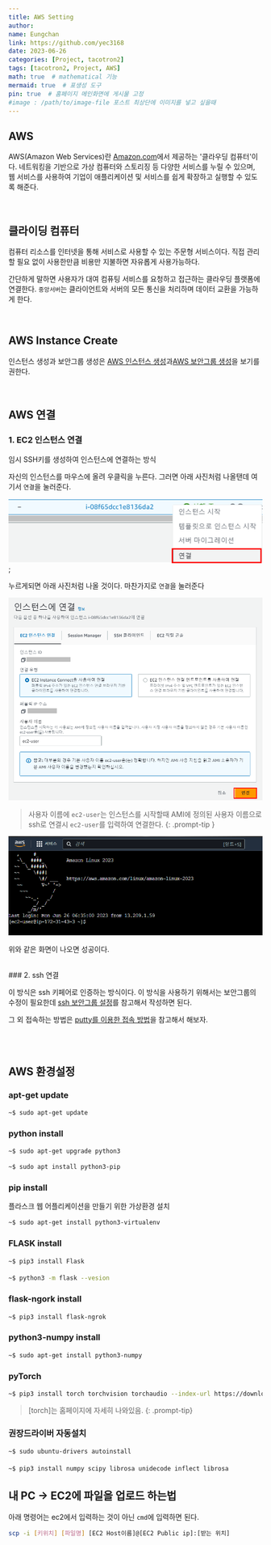 ```yaml
---
title: AWS Setting
author:
name: Eungchan
link: https://github.com/yec3168
date: 2023-06-26
categories: [Project, tacotron2]
tags: [tacotron2, Project, AWS]
math: true  # mathematical 기능
mermaid: true  # 표생성 도구
pin: true  # 홈페이지 메인화면에 게시물 고정
#image : /path/to/image-file 포스트 최상단에 이미지를 넣고 싶을때
---
```



## AWS
AWS(Amazon Web Services)란 [Amazon.com](https://www.amazon.com/)에서 제공하는 '클라우딩 컴퓨터'이다.
네트워킹을 기반으로 가상 컴퓨터와 스토리징 등 다양한 서비스를 누릴 수 있으며, 웹 서비스를 사용하여 기업이 애플리케이션 및 서비스를 쉽게 확장하고 실행할 수 있도록 해준다.

<br>

## 클라이딩 컴퓨터
컴퓨터 리소스를 인터넷을 통해 서비스로 사용할 수 있는 주문형 서비스이다. 직접 관리할 필요 없이 사용한만큼 비용만 지불하면 자유롭게 사용가능하다.

간단하게 말하면 사용자가 대여 컴퓨팅 서비스를 요청하고 접근하는 클라우딩 플랫폼에 연결한다. `중앙서버`는 클라이언트와 서버의 모든 통신을 처리하며 데이터 교환을 가능하게 한다.  

<br>

## AWS Instance Create
인스턴스 생성과 보안그룹 생성은 [AWS 인스턴스 생성](https://velog.io/@yec3168/AWS)과[AWS 보안그룹 생성](https://velog.io/@yec3168/AWS-%EB%B3%B4%EC%95%88%EA%B7%B8%EB%A3%B9)을 보기를 권한다.


<br>

## AWS 연결
### 1. EC2 인스턴스 연결
임시 SSH키를 생성하여 인스턴스에 연결하는 방식

자신의 인스턴스를 마우스에 올려 우클릭을 누른다.
그러면 아래 사진처럼 나올탠데 여기서 `연결`을 눌러준다.

![AWS_Access](/assets/img/tacotron2/aws/aws_access.png);


누르게되면 아래 사진처럼 나올 것이다.
마찬가지로 `연결`을 눌러준다

![AWS_Access](/assets/img/tacotron2/aws/aws_access1.png)

>사용자 이름에 `ec2-user`는 인스턴스를 시작할때 AMI에 정의된 사용자 이름으로 ssh로 연결시 `ec2-user`를 입력하여 연결한다.
{: .prompt-tip }

![AWS_Access](/assets/img/tacotron2/aws/aws_access2.png)

위와 같은 화면이 나오면 성공이다.

<br>
### 2. ssh 연결

이 방식은 ssh 키페어로 인증하는 방식이다. 이 방식을 사용하기 위해서는 보안그룹의 수정이 필요한데 [ssh 보안그룹 설정](https://leveloper.tistory.com/17)를 참고해서 작성하면 된다.


그 외 접속하는 방법은 [putty를 이용한 접속 방법](https://bbeomgeun.tistory.com/73)을 참고해서 해보자.


<br>
<br>

## AWS 환경설정

### apt-get update

```bash
~$ sudo apt-get update
```

### python install

```bash
~$ sudo apt-get upgrade python3
```

```bash
~$ sudo apt install python3-pip
```


### pip install

플라스크 웹 어플리케이션을 만들기 위한 가상환경 설치
```bash
~$ sudo apt-get install python3-virtualenv
```

### FLASK install

```bash
~$ pip3 install Flask

~$ python3 -m flask --vesion
```

### flask-ngork install
```bash
~$ pip3 install flask-ngrok
```


### python3-numpy install
```bash
~$ sudo apt-get install python3-numpy
```

### pyTorch
```bash
~$ pip3 install torch torchvision torchaudio --index-url https://download.pytorch.org/whl/cu117
```

>[torch]는 홈페이지에 자세히 나와있음.
{: .prompt-tip}


### 권장드라이버 자동설치
```bash
~$ sudo ubuntu-drivers autoinstall

~$ pip3 install numpy scipy librosa unidecode inflect librosa
```


## 내 PC -> EC2에 파일을 업로드 하는법

아래 명령어는 ec2에서 입력하는 것이 아닌 `cmd`에 입력하면 된다.
```bash
scp -i [키위치] [파일명] [EC2 Host이름]@[EC2 Public ip]:[받는 위치]

```

